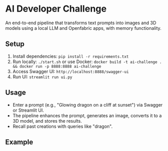 # AI Developer Challenge

An end-to-end pipeline that transforms text prompts into images and 3D models using a local LLM and Openfabric apps, with memory functionality.

## Setup
1. Install dependencies: `pip install -r requirements.txt`
2. Run locally: `./start.sh` or use Docker: `docker build -t ai-challenge . && docker run -p 8888:8888 ai-challenge`
3. Access Swagger UI: `http://localhost:8888/swagger-ui`
4. Run UI: `streamlit run ui.py`

## Usage
- Enter a prompt (e.g., "Glowing dragon on a cliff at sunset") via Swagger or Streamlit UI.
- The pipeline enhances the prompt, generates an image, converts it to a 3D model, and stores the results.
- Recall past creations with queries like "dragon".

## Example
